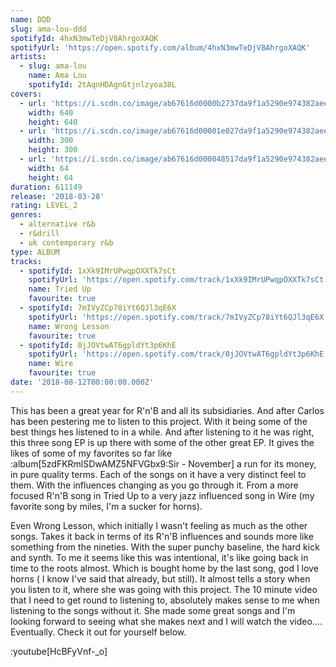 ```yaml
---
name: DDD
slug: ama-lou-ddd
spotifyId: 4hxN3mwTeDjV8AhrgoXAQK
spotifyUrl: 'https://open.spotify.com/album/4hxN3mwTeDjV8AhrgoXAQK'
artists:
  - slug: ama-lou
    name: Ama Lou
    spotifyId: 2tAqnHDAgnGtjnlzyoa38L
covers:
  - url: 'https://i.scdn.co/image/ab67616d0000b2737da9f1a5290e974382aee15e'
    width: 640
    height: 640
  - url: 'https://i.scdn.co/image/ab67616d00001e027da9f1a5290e974382aee15e'
    width: 300
    height: 300
  - url: 'https://i.scdn.co/image/ab67616d000048517da9f1a5290e974382aee15e'
    width: 64
    height: 64
duration: 611149
release: '2018-03-28'
rating: LEVEL_2
genres:
  - alternative r&b
  - r&drill
  - uk contemporary r&b
type: ALBUM
tracks:
  - spotifyId: 1xXk9IMrUPwqpOXXTk7sCt
    spotifyUrl: 'https://open.spotify.com/track/1xXk9IMrUPwqpOXXTk7sCt'
    name: Tried Up
    favourite: true
  - spotifyId: 7mIVyZCp78iYt6QJl3qE6X
    spotifyUrl: 'https://open.spotify.com/track/7mIVyZCp78iYt6QJl3qE6X'
    name: Wrong Lesson
    favourite: true
  - spotifyId: 0jJOVtwAT6gpldYt3p6KhE
    spotifyUrl: 'https://open.spotify.com/track/0jJOVtwAT6gpldYt3p6KhE'
    name: Wire
    favourite: true
date: '2018-08-12T00:00:00.000Z'
---
```

This has been a great year for R'n'B and all its subsidiaries. And after Carlos has been
pestering me to listen to this project. With it being some of the best things hes listened
to in a while. And after listening to it he was right, this three song EP is up there with
some of the other great EP. It gives the likes of some of my favorites so far like :album[5zdFKRmlSDwAMZ5NFVGbx9:Sir - November]
a run for its money, in pure quality terms. Each of the songs on it have a very
distinct feel to them. With the influences changing as you go through it. From a more
focused R'n'B song in Tried Up to a very jazz influenced song in Wire (my favorite song
by miles, I'm a sucker for horns).

Even Wrong Lesson, which initially I wasn't feeling as much as the other songs. Takes it
back in terms of its R'n'B influences and sounds more like something from the nineties.
With the super punchy baseline, the hard kick and synth. To me it seems like this was intentional,
it's like going back in time to the roots almost. Which is bought home by the last song,
god I love horns ( I know I've said that already, but still). It almost tells a story when
you listen to it, where she was going with this project. The 10 minute video that I need to
get round to listening to, absolutely makes sense to me when listening to the songs without it.
She made some great songs and I'm looking forward to seeing what she makes next and I will
watch the video.... Eventually. Check it out for yourself below.

:youtube[HcBFyVnf-_o]
